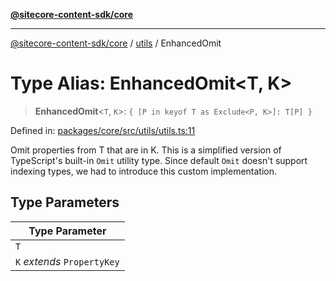 [**@sitecore-content-sdk/core**](../../README.md)

***

[@sitecore-content-sdk/core](../../README.md) / [utils](../README.md) / EnhancedOmit

# Type Alias: EnhancedOmit\<T, K\>

> **EnhancedOmit**\<`T`, `K`\>: `{ [P in keyof T as Exclude<P, K>]: T[P] }`

Defined in: [packages/core/src/utils/utils.ts:11](https://github.com/Sitecore/content-sdk/blob/a12743cf942dfe3195e858aea63c33d67943078b/packages/core/src/utils/utils.ts#L11)

Omit properties from T that are in K. This is a simplified version of TypeScript's built-in `Omit` utility type.
Since default `Omit` doesn't support indexing types, we had to introduce this custom implementation.

## Type Parameters

| Type Parameter |
| ------ |
| `T` |
| `K` *extends* `PropertyKey` |
